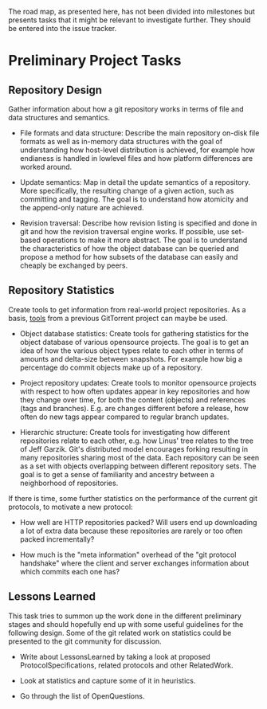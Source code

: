 The road map, as presented here, has not been divided into milestones but presents tasks that it might be relevant to investigate further. They should be entered into the issue tracker.

# Preliminary Project Tasks #

## Repository Design ##

Gather information about how a git repository works in terms of file and data structures and semantics.

  * File formats and data structure: Describe the main repository on-disk file formats as well as in-memory data structures with the goal of understanding how host-level distribution is achieved, for example how endianess is handled in lowlevel files and how platform differences are worked around.

  * Update semantics: Map in detail the update semantics of a repository. More specifically, the resulting change of a given action, such as committing and tagging. The goal is to understand how atomicity and the append-only nature are achieved.

  * Revision traversal: Describe how revision listing is specified and done in git and how the revision traversal engine works. If possible, use set-based operations to make it more abstract. The goal is to understand the characteristics of how the object database can be queried and propose a method for how subsets of the database can easily and cheaply be exchanged by peers.

## Repository Statistics ##

Create tools to get information from real-world project repositories. As a basis, [tools](http://gittorrent.googlecode.com/files/git-stat-tools.zip) from a previous GitTorrent project can maybe be used.

  * Object database statistics: Create tools for gathering statistics for the object database of various opensource projects. The goal is to get an idea of how the various object types relate to each other in terms of amounts and delta-size between snapshots. For example how big a percentage do commit objects make up of a repository.

  * Project repository updates: Create tools to monitor opensource projects with respect to how often updates appear in key repositories and how they change over time, for both the content (objects) and references (tags and branches). E.g. are changes different before a release, how often do new tags appear compared to regular branch updates.

  * Hierarchic structure: Create tools for investigating how different repositories relate to each other, e.g. how Linus' tree relates to the tree of Jeff Garzik. Git's distributed model encourages forking resulting in many repositories sharing most of the data. Each repository can be seen as a set with objects overlapping between different repository sets. The goal is to get a sense of familiarity and ancestry between a neighborhood of repositories.

If there is time, some further statistics on the performance of the current git protocols, to motivate a new protocol:

  * How well are HTTP repositories packed? Will users end up downloading a lot of extra data because these repositories are rarely or too often packed incrementally?

  * How much is the "meta information" overhead of the "git protocol handshake" where the client and server exchanges information about which commits each one has?

## Lessons Learned ##

This task tries to summon up the work done in the different preliminary stages and should hopefully end up with some useful guidelines for the following design. Some of the git related work on statistics could be presented to the git community for discussion.

  * Write about LessonsLearned by taking a look at proposed ProtocolSpecifications, related protocols and other RelatedWork.

  * Look at statistics and capture some of it in heuristics.

  * Go through the list of OpenQuestions.